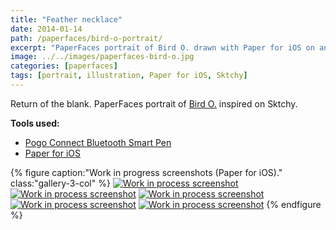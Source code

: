 ```yaml
---
title: "Feather necklace"
date: 2014-01-14
path: /paperfaces/bird-o-portrait/
excerpt: "PaperFaces portrait of Bird O. drawn with Paper for iOS on an iPad."
image: ../../images/paperfaces-bird-o.jpg
categories: [paperfaces]
tags: [portrait, illustration, Paper for iOS, Sktchy]
---
```


Return of the blank. PaperFaces portrait of [Bird O.](https://sktchy.com/JPzbGH) inspired on Sktchy.

**Tools used:**

- [Pogo Connect Bluetooth Smart Pen](https://www.amazon.com/gp/product/B009K448L4/ref=as_li_ss_tl?ie=UTF8&camp=1789&creative=390957&creativeASIN=B009K448L4&linkCode=as2&tag=mademist-20)
- [Paper for iOS](https://paper.bywetransfer.com/)

{% figure caption:"Work in progress screenshots (Paper for iOS)." class:"gallery-3-col" %}
[![Work in process screenshot](../../images/paperfaces-bird-o-process-1-750.jpg)](../../images/paperfaces-bird-o-process-1-lg.jpg)
[![Work in process screenshot](../../images/paperfaces-bird-o-process-2-600.jpg)](../../images/paperfaces-bird-o-process-2-lg.jpg)
[![Work in process screenshot](../../images/paperfaces-bird-o-process-3-600.jpg)](../../images/paperfaces-bird-o-process-3-lg.jpg)
[![Work in process screenshot](../../images/paperfaces-bird-o-process-4-600.jpg)](../../images/paperfaces-bird-o-process-4-lg.jpg)
[![Work in process screenshot](../../images/paperfaces-bird-o-process-5-600.jpg)](../../images/paperfaces-bird-o-process-5-lg.jpg)
{% endfigure %}
